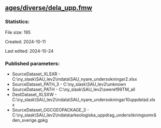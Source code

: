 ﻿## [ages/diverse/dela_upp.fmw](https://github.com/kicki58/kix_working_dir/blob/master/ages/diverse/dela_upp.fmw)

### Statistics:
File size: 195

Created: 2024-10-11

Last edited: 2024-10-24



### Published parameters:
*  SourceDataset_XLSXR    -   C:\ny_slask\SAU_lev2\indata\SAU_nyare_undersokningar2.xlsx
*  SourceDataset_PATH_3    -   C:\ny_slask\SAU_lev2\unknown
*  SourceDataset_PATH    -   C:\ny_slask\SAU_lev2\sweref99TM_all
*  DestDataset_XLSXW    -   C:\ny_slask\SAU_lev2\indata\SAU_nyare_undersokningar10uppdelad.xlsx
*  SourceDataset_OGCGEOPACKAGE_3    -   C:\ny_slask\SAU_lev2\indata\arkeologiska_uppdrag_undersökningsområden_sverige.gpkg







